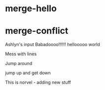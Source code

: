 # merge-hello
# merge-conflict

Ashlyn's input Babadoooo!!!!!! hellooooo world

Mess with lines

Jump around
 
jump up and get down

This is norvel - adding new stuff